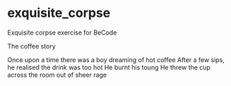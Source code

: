 # exquisite_corpse
Exquisite corpse exercise for BeCode

The coffee story

Once upon a time
there was a boy
dreaming of hot coffee
After a few sips, he realised the drink was too hot
He burnt his toung
He threw the cup across the room out of sheer rage
